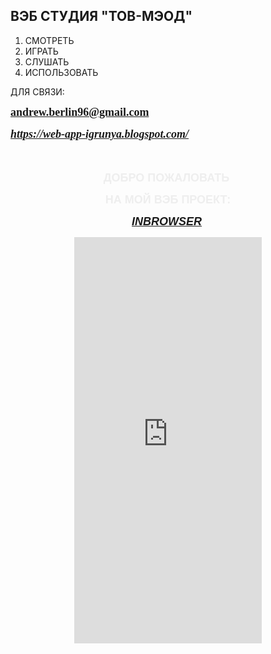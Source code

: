 <meta content='INDEX, FOLLOW' name='robots'/>

## ВЭБ СТУДИЯ "ТОВ-МЭОД"
1. СМОТРЕТЬ
2. ИГРАТЬ
3. СЛУШАТЬ
4. ИСПОЛЬЗОВАТЬ

ДЛЯ СВЯЗИ:
<p>
  <span style="font-family: times; font-size: large;"><b><a href="mailto:andrew.berlin96@gmail.com" target="_blank">andrew.berlin96@gmail.com</a>&nbsp;
</b></span></p>

<p>
  <a href="https://web-app-igrunya.blogspot.com/" target="_blank"
    ><span style="font-family: times; font-size: large;"
      ><b><i>https://web-app-igrunya.blogspot.com/</i></b></span
    ></a
  >&nbsp;
</p>

<p style="text-align: center;">
  <span style="color: #3d85c6; font-family: arial; font-size: large;"
    ><b><br /></b
  ></span>
</p>
<p style="text-align: center;">
  <span style="color: #eeeeee;"
    ><span style="font-family: arial; font-size: large;"
      ><b>ДОБРО ПОЖАЛОВАТЬ&nbsp;</b></span
    >
  </span>
</p>
<p style="text-align: center;">
  <span style="color: #eeeeee; font-family: arial; font-size: large;"
    ><b>НА МОЙ ВЭБ ПРОЕКТ:</b></span
  >
</p>
<p style="text-align: center;">
  <span style="color: #9cd8f0;"
    ><span style="font-family: arial; font-size: large;"
      ><b
        ><i
          ><a href="https://berlinandrew.github.io/web_app_INBROWSER/"
            >INBROWSER</a
          ></i
        ></b
      ></span
    >&nbsp;</span
  >
</p>
<div style="text-align: center;">
  <iframe
    align="center"
    frameborder="0"
    height="650px"
    name="iframe1"
    scrolling="auto"
    src="https://berlinandrew.github.io/web_app_INBROWSER/"
    width="300px"
  ></iframe>
</div>

